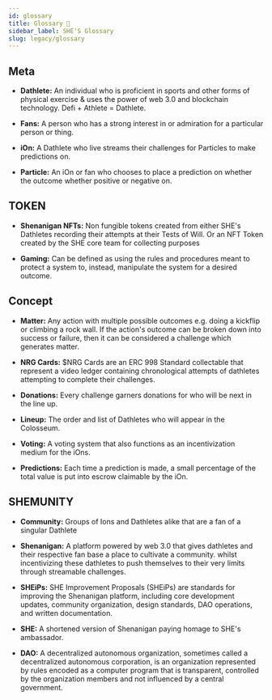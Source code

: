 ```yaml
---
id: glossary
title: Glossary 🤸
sidebar_label: SHE'S Glossary
slug: legacy/glossary
---
```


## Meta

- **Dathlete:** An individual who is proficient in sports and other forms of physical exercise & uses the power of web 3.0 and blockchain technology. Defi + Athlete = Dathlete.

- **Fans:** A person who has a strong interest in or admiration for a particular person or thing.

- **iOn:** A Dathlete who live streams their challenges for Particles to make predictions on.

- **Particle:** An iOn or fan who chooses to place a prediction on whether the outcome whether positive or negative on.

## TOKEN

- **Shenanigan NFTs:** Non fungible tokens created from either SHE's Dathletes recording their attempts at their Tests of Will. Or an NFT Token created by the SHE core team for collecting purposes

- **Gaming:** Can be defined as using the rules and procedures meant to protect a system to, instead, manipulate the system for a desired outcome.

## Concept

- **Matter:** Any action with multiple possible outcomes e.g. doing a kickflip or climbing a rock wall. If the action's outcome can be broken down into success or failure, then it can be considered a challenge which generates matter.

- **NRG Cards:** $NRG Cards are an ERC 998 Standard collectable that represent a video ledger containing chronological attempts of dathletes attempting to complete their challenges.

- **Donations:** Every challenge garners donations for who will be next in the line up.

- **Lineup:** The order and list of Dathletes who will appear in the Colosseum.

- **Voting:** A voting system that also functions as an incentivization medium for the iOns.

- **Predictions:** Each time a prediction is made, a small percentage of the total value is put into escrow claimable by the iOn.

## SHEMUNITY

- **Community:** Groups of Ions and Dathletes alike that are a fan of a singular Dathlete

- **Shenanigan:** A platform powered by web 3.0 that gives dathletes and their respective fan base a place to cultivate a community. whilst incentivizing these dathletes to push themselves to their very limits through streamable challenges.

- **SHEiPs:** SHE Improvement Proposals (SHEiPs) are standards for improving the Shenanigan platform, including core development updates, community organization, design standards, DAO operations, and written documentation.

- **SHE:** A shortened version of Shenanigan paying homage to SHE's ambassador.

- **DAO:** A decentralized autonomous organization, sometimes called a decentralized autonomous corporation, is an organization represented by rules encoded as a computer program that is transparent, controlled by the organization members and not influenced by a central government.
